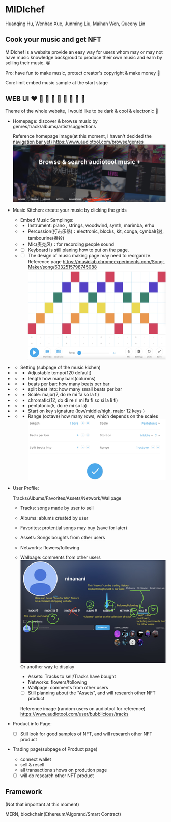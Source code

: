 # MIDIchef

Huanqing Hu, Wenhao Xue, Junming Liu, Maihan Wen, Queeny Lin

## Cook your music and get NFT

MIDIchef is a website provide an easy way for users whom may or may not have music knowledge backgroud to produce their own music and earn by selling their music.
:stuck_out_tongue_closed_eyes:

Pro: have fun to make music, protect creator's copyright & make money :money_mouth_face:

Con: limit embed music sample at the start stage

## WEB UI :heart: :orange_heart: :yellow_heart: :green_heart: :blue_heart: :purple_heart: :brown_heart: :black_heart: :white_heart:

Theme of the whole website, I would like to be dark & cool & electronic :space_invader:

- Homepage: discover & browse music by genres/track/albums/artist/suggestions

  Reference homepage image(at this moment, I haven't decided the navigation bar yet)
  https://www.audiotool.com/browse/genres
  ![homepage](RefUI/homepage.jpg)

* Music Kitchen: create your music by clicking the grids

  - Embed Music Samplings:
  - - Instrument: piano , strings, woodwind, synth, marimba, erhu
  - - Percussion(打击乐器)：electronic, blocks, kit, conga, cymbal(钹), tambourine(摇铃)
  - - Mic(麦克风)：for recording people sound
  - - [ ] Keyboard is still planing how to put on the page.
  - - [ ] The design of music making page may need to reorganize.
          Reference page https://musiclab.chromeexperiments.com/Song-Maker/song/6332515798745088
          ![musicgrid](RefUI/musicgrid.jpg)

- - Setting (subpage of the music kichen)

- - - Adjustable tempo(120 default)
- - - length how many bars(columns)
- - - beats per bar: how many beats per bar
- - - split beat into: how many small beats per bar
- - - Scale: major(7, do re mi fa so la ti)
- - - chromatic(12, do di re ri mi fa fi so si la li ti)
- - - pentatonic(5, do re mi so la)
- - - Start on key signature (low/middle/high, major 12 keys )
- - - Range (octave) how many rows, which depends on the scales
      ![gridsetting](RefUI/gridsetting.jpg)

* User Profile:

  Tracks/Albums/Favorites/Assets/Network/Wallpage

  - Tracks: songs made by user to sell
  - Albums: ablums created by user
  - Favorites: protential songs may buy (save for later)
  - Assets: Songs boughts from other users
  - Networks: flowers/following
  - Wallpage: comments from other users
    ![dashboard](RefUI/dashboard.jpg)
    Or another way to display

    - Assets: Tracks to sell/Tracks have bought
    - Networks: flowers/following
    - Wallpage: comments from other users
    - [ ] Still planning about the "Assets", and will research other NFT product

    Reference image (random users on audiotool for reference) https://www.audiotool.com/user/bubblicious/tracks

* Product info Page:

  - [ ] Still look for good samples of NFT, and will research other NFT product

* Trading page(subpage of Product page)

  - connect wallet
  - sell & resell
  - all transactions shows on prodution page

  - [ ] will do research other NFT product

## Framework

(Not that important at this moment)

MERN, blockchain(Ethereum/Algorand/Smart Contract)
